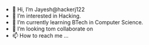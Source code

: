 - 👋 Hi, I’m Jayesh@hackerj122
- 👀 I’m interested in Hacking.
- 🌱 I’m currently learning BTech in Computer Science.
- 💞️ I’m looking tom collaborate on 
- 📫 How to reach me ...

<!---
hackerj122/hackerj122 is a ✨ special ✨ repository because its `README.md` (this file) appears on your GitHub profile.
You can click the Preview link to take a look at your changes.
--->
